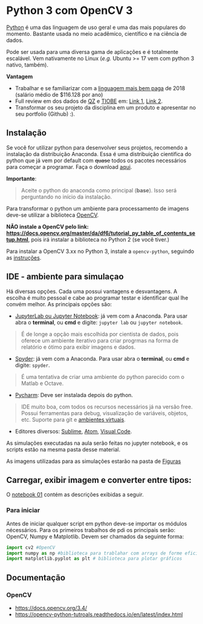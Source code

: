 # Python 3 com OpenCV 3

[Python](https://www.python.org/) é uma das linguagem de uso geral e uma das mais populares do momento. Bastante usada no meio acadêmico, científico e na ciência de dados. 

Pode ser usada para uma diversa gama de aplicações e é totalmente escalável. Vem nativamente no Linux (*e.g.* Ubuntu >= 17 vem com python 3 nativo, também).

**Vantagem**
+ Trabalhar e se familiarizar com a [linguagem mais bem paga](https://qz.com/298635/these-programming-languages-will-earn-you-the-most-money/) de 2018 (salário médio de $116.128 por ano)
+ Full review em dos dados de [QZ](https://qz.com/298635/these-programming-languages-will-earn-you-the-most-money/) e [TIOBE](https://www.tiobe.com/tiobe-index/) em: [Link 1](https://medium.com/@ChallengeRocket/top-10-of-programming-languages-with-the-highest-salaries-in-2017-4390f468256e), [Link 2](https://www.youtube.com/watch?v=f3EbDbm8XqY&t=515s).
+ Transformar os seu projeto da disciplina em um produto e apresentar no seu portfolio (Github) :).

## Instalação

Se você for utilizar python para desenvolver seus projetos, recomendo a instalação da distribuição Anaconda. Essa é uma distribuição cientifica do python que já vem por default com ~~quase~~ todos os pacotes necessários para começar a programar. Faça o download [aqui](https://www.anaconda.com/download/).

**Importante**:
> Aceite o python do anaconda como principal (**base**). Isso será perguntando no início da instalação.

Para transformar o python um ambiente para processamento de imagens deve-se utilizar a biblioteca [OpenCV](https://opencv.org/).

**NÃO instale a OpenCV pelo link: https://docs.opencv.org/master/da/df6/tutorial_py_table_of_contents_setup.html**, pois irá instalar a biblioteca no Python 2 (se você tiver.)

Para instalar a OpenCV 3.xx no Python 3, instale a `opencv-python`, seguindo as [instruções](https://pypi.org/project/opencv-python/).

## IDE - ambiente para simulaçao

Há diversas opções. Cada uma possui vantagens e desvantagens. A escolha é muito pessoal e cabe ao programar testar e identificar qual lhe convém melhor. As principais opções são:

+ [JupyterLab ou Jupyter Notebook](http://jupyter.org/): já vem com a Anaconda. Para usar abra o **terminal**, ou **cmd** e digite: `jupyter lab` ou `jupyter notebook`.

> É de longe a opção mais escolhida por cientista de dados, pois oferece um ambiente iterativo para criar progrmas na forma de relatório e ótimo para exibir imagens e dados.

+ [Spyder](https://pythonhosted.org/spyder/index.html): já vem com a Anaconda. Para usar abra o **terminal**, ou **cmd** e digite: `spyder`.

> É uma tentativa de criar uma ambiente do python parecido com o Matlab e Octave.

+ [Pycharm](https://www.jetbrains.com/pycharm/): Deve ser instalada depois do python.
> IDE muito boa, com todos os recursos necessários já na versão free. Possui ferramentas para debug, visualização de variáveis, objetos, etc. Suporte para git e [ambientes virtuais](https://realpython.com/python-virtual-environments-a-primer/).

+ Editores diversos: [Sublime](https://realpython.com/setting-up-sublime-text-3-for-full-stack-python-development/), [Atom](https://stackoverflow.com/questions/35546627/how-to-configure-atom-to-run-python3-scripts), [Visual Code](https://code.visualstudio.com/docs/languages/python).


As simulações executadas na aula serão feitas no jupyter notebook, e os scripts estão na mesma pasta desse material.

As imagens utilizadas para as simulações estarão na pasta de [Figuras](../figs)

## Carregar, exibir imagem e converter entre tipos:

O [notebook 01](notebook_01__how_to.ipynb) contém as descrições exibidas a seguir.

### Para iniciar

Antes de iniciar qualquer script em python deve-se importar os módulos nécessários. Para os primeiros trabalhos de pdi os principais serão: OpenCV, Numpy e Matplotlib. Devem ser chamados da seguinte forma:

```python
import cv2 #OpenCV
import numpy as np #biblioteca para trablahar com arrays de forme eficiente
import matplotlib.pyplot as plt # biblioteca para plotar gráficos
``` 


## Documentação

### OpenCV

* https://docs.opencv.org/3.4/
* https://opencv-python-tutroals.readthedocs.io/en/latest/index.html